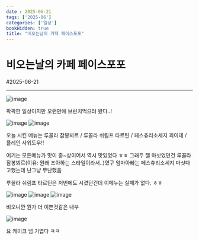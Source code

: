 ```yaml
---
date : 2025-06-21
tags: ['2025-06']
categories: ['일상']
bookHidden: true
title: "비오는날의 카페 페이스포포"
---
```


# 비오는날의 카페 페이스포포

#2025-06-21

---

![image](https://github.com/user-attachments/assets/789c9b39-de16-447a-b718-46368224a0ae)

팍팍한 일상이지만 오랜만에 브런치먹으러 왔다..! 

![image](https://github.com/user-attachments/assets/371a05d3-dd7d-4b05-908c-22ab97f06ccd)
![image](https://github.com/user-attachments/assets/6f078e43-d54c-4004-9fad-cc0818ab2b8d)

오늘 시킨 메뉴는 루꼴라 잠봉뵈르 / 루꼴라 쉬림프 타르틴 / 페스츄리소세지 푀이테 / 플레인 사워도우!!

여기는 모든메뉴가 맛이 중~상이어서 역시 맛있었다 ㅎㅎ 그래두 젤 마싯었던건 루꼴라 잠봉뵈르(이유: 원래 조아하는 스타일이라서..)였구 엄마아빠는 페스츄리소세지 마싯다고했는데 난그냥 무난했음

루꼴라 쉬림프 타르틴은 저번에도 시켰던건데 이메뉴는 실패가 없다. ㅎㅎ

![image](https://github.com/user-attachments/assets/abb53ba3-27b3-4740-bb40-485826ceeb38)
![image](https://github.com/user-attachments/assets/87f0218b-b912-423a-97c0-1d5530e09277)
![image](https://github.com/user-attachments/assets/178ae3d8-5669-4d25-b0be-9fe3064078ed)

비오니깐 뭔가 더 이쁜것같은 내부

![image](https://github.com/user-attachments/assets/0e394953-2c5b-4e7a-a6e7-d7e7f16286f3)

요 케이크 넘 기엽다 ㅋㅋ
